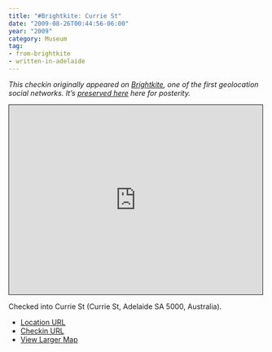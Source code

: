 ```yaml
---
title: "#Brightkite: Currie St"
date: "2009-08-26T00:44:56-06:00"
year: "2009"
category: Museum
tag:
- from-brightkite
- written-in-adelaide
---
```

<p style="font-style:italic">This checkin originally appeared on <a href="https://rubenerd.com/tag/from-brightkite/" title="View all posts imported from Brightkite">Brightkite</a>, one of the first geolocation social networks. It’s <a title="View all posts in the museum" href="https://rubenerd.com/museum/">preserved here</a> here for posterity.</p>

<iframe style="width:498px; height:373px; border:1px solid;" src="http://www.openstreetmap.org/export/embed.html?bbox=138.58696103096008%2C-34.92647933406514%2C138.59018504619598%2C-34.923193799000316&amp;layer=mapnik"></iframe>

Checked into Currie St (Currie St, Adelaide SA 5000, Australia).

* [Location URL](http://brightkite.com/places/f58037d4920b11de9a14003048c10834)
* [Checkin URL](http://brightkite.com/objects/f7711b1c920b11debbeb003048c0801e)
* [View Larger Map](http://www.openstreetmap.org/#map=18/-34.92484/138.58857)

